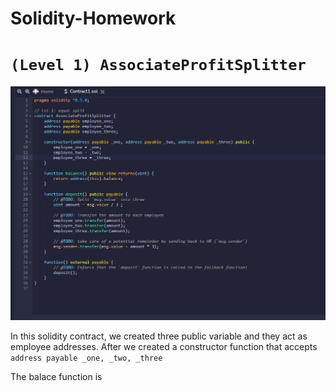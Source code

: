 # Solidity-Homework
# ```(Level 1) AssociateProfitSplitter```
![image](./Screenshots/Code.png)

In this solidity contract, we created three public variable and they act as employee addresses.
After we created a constructor function that accepts ```
address payable _one, _two, _three```

The balace function is 